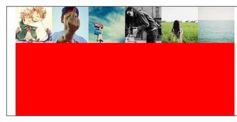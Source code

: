 <!DOCTYPE html>
<html lang="en">
<head>
    <meta charset="UTF-8">
    <title>Title</title>
    <style>
        *{
            margin: 0;
            padding: 0;
        }
        ul{
            width: 800px;
            height: 300px;
            margin: 100px;
            border: 1px solid #000;
            overflow:hidden;
        }
        ul li {
            list-style: none;
            width: 100px;
            height: 300px;
            background-color: red;
            float: left;
            /*border: 1px solid #000;*/
            /*box-sizing: border-box;*/
            border-image: 0px;
            transition-property: width;
            transition-duration: 0.5s;
        }
        image{
            width: 300px;
            height:300px;
        }
        ul:hover  li{
            width: 100px;
        }
        ul  li:hover{
            width: 300px;
        }
    </style>
</head>
<body>
<ul>
    <li><img src="images/1.JPG" alt=""></li>
    <li><img src="images/2.JPG" alt=""></li>
    <li><img src="images/3.JPG" alt=""></li>
    <li><img src="images/4.JPG" alt=""></li>
    <li><img src="images/5.JPG" alt=""></li>
    <li><img src="images/6.JPG" alt=""></li>
</ul>
</body>
</html>
